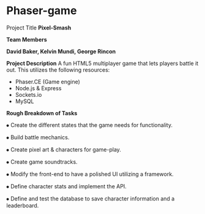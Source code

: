 # Phaser-game
Project Title
**Pixel-Smash**

**Team Members**

**David Baker, Kelvin Mundi, George Rincon**

**Project Description**
A fun HTML5 multiplayer game that lets players battle it out. This utilizes the following resources:
* Phaser.CE (Game engine)
* Node.js & Express
* Sockets.io
* MySQL

**Rough Breakdown of Tasks**

⦁   Create the  different states that the game needs for functionality.

⦁   Build battle mechanics.

⦁   Create pixel art & characters for game-play.

⦁   Create game soundtracks.

⦁   Modify the front-end to have a polished UI utilizing a framework.

⦁   Define character stats and implement the API. 

⦁   Define and test the database to save character information and a leaderboard.
